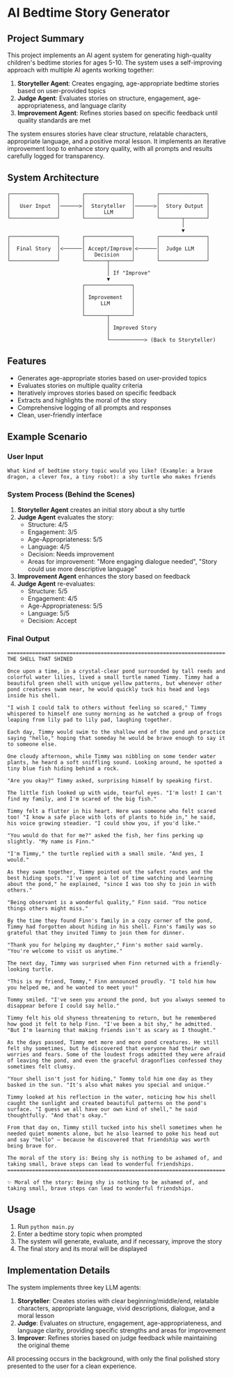 # AI Bedtime Story Generator

## Project Summary

This project implements an AI agent system for generating high-quality children's bedtime stories for ages 5-10. The system uses a self-improving approach with multiple AI agents working together:

1. **Storyteller Agent**: Creates engaging, age-appropriate bedtime stories based on user-provided topics
2. **Judge Agent**: Evaluates stories on structure, engagement, age-appropriateness, and language clarity
3. **Improvement Agent**: Refines stories based on specific feedback until quality standards are met

The system ensures stories have clear structure, relatable characters, appropriate language, and a positive moral lesson. It implements an iterative improvement loop to enhance story quality, with all prompts and results carefully logged for transparency.

## System Architecture

```
┌───────────────┐       ┌───────────────┐       ┌───────────────┐
│               │       │               │       │               │
│   User Input  │──────>│  Storyteller  │──────>│  Story Output │
│               │       │      LLM      │       │               │
└───────────────┘       └───────────────┘       └───────┬───────┘
                                                        │
                                                        ▼
┌───────────────┐       ┌───────────────┐       ┌───────────────┐
│               │       │               │       │               │
│  Final Story  │<──────│ Accept/Improve│<──────│  Judge LLM    │
│               │       │   Decision    │       │               │
└───────────────┘       └───────┬───────┘       └───────────────┘
                                │
                                │ If "Improve"
                                ▼
                        ┌───────────────┐
                        │               │
                        │ Improvement   │
                        │     LLM       │
                        │               │
                        └───────┬───────┘
                                │
                                │ Improved Story
                                │
                                └───────────> (Back to Storyteller)
```

## Features

- Generates age-appropriate stories based on user-provided topics
- Evaluates stories on multiple quality criteria
- Iteratively improves stories based on specific feedback
- Extracts and highlights the moral of the story
- Comprehensive logging of all prompts and responses
- Clean, user-friendly interface

## Example Scenario

### User Input
```
What kind of bedtime story topic would you like? (Example: a brave dragon, a clever fox, a tiny robot): a shy turtle who makes friends
```

### System Process (Behind the Scenes)
1. **Storyteller Agent** creates an initial story about a shy turtle
2. **Judge Agent** evaluates the story:
   - Structure: 4/5
   - Engagement: 3/5
   - Age-Appropriateness: 5/5
   - Language: 4/5
   - Decision: Needs improvement
   - Areas for improvement: "More engaging dialogue needed", "Story could use more descriptive language"
3. **Improvement Agent** enhances the story based on feedback
4. **Judge Agent** re-evaluates:
   - Structure: 5/5
   - Engagement: 4/5
   - Age-Appropriateness: 5/5
   - Language: 5/5
   - Decision: Accept

### Final Output
```
======================================================================
THE SHELL THAT SHINED

Once upon a time, in a crystal-clear pond surrounded by tall reeds and colorful water lilies, lived a small turtle named Timmy. Timmy had a beautiful green shell with unique yellow patterns, but whenever other pond creatures swam near, he would quickly tuck his head and legs inside his shell.

"I wish I could talk to others without feeling so scared," Timmy whispered to himself one sunny morning as he watched a group of frogs leaping from lily pad to lily pad, laughing together.

Each day, Timmy would swim to the shallow end of the pond and practice saying "hello," hoping that someday he would be brave enough to say it to someone else.

One cloudy afternoon, while Timmy was nibbling on some tender water plants, he heard a soft sniffling sound. Looking around, he spotted a tiny blue fish hiding behind a rock.

"Are you okay?" Timmy asked, surprising himself by speaking first.

The little fish looked up with wide, tearful eyes. "I'm lost! I can't find my family, and I'm scared of the big fish."

Timmy felt a flutter in his heart. Here was someone who felt scared too! "I know a safe place with lots of plants to hide in," he said, his voice growing steadier. "I could show you, if you'd like."

"You would do that for me?" asked the fish, her fins perking up slightly. "My name is Finn."

"I'm Timmy," the turtle replied with a small smile. "And yes, I would."

As they swam together, Timmy pointed out the safest routes and the best hiding spots. "I've spent a lot of time watching and learning about the pond," he explained, "since I was too shy to join in with others."

"Being observant is a wonderful quality," Finn said. "You notice things others might miss."

By the time they found Finn's family in a cozy corner of the pond, Timmy had forgotten about hiding in his shell. Finn's family was so grateful that they invited Timmy to join them for dinner.

"Thank you for helping my daughter," Finn's mother said warmly. "You're welcome to visit us anytime."

The next day, Timmy was surprised when Finn returned with a friendly-looking turtle.

"This is my friend, Tommy," Finn announced proudly. "I told him how you helped me, and he wanted to meet you!"

Tommy smiled. "I've seen you around the pond, but you always seemed to disappear before I could say hello."

Timmy felt his old shyness threatening to return, but he remembered how good it felt to help Finn. "I've been a bit shy," he admitted. "But I'm learning that making friends isn't as scary as I thought."

As the days passed, Timmy met more and more pond creatures. He still felt shy sometimes, but he discovered that everyone had their own worries and fears. Some of the loudest frogs admitted they were afraid of leaving the pond, and even the graceful dragonflies confessed they sometimes felt clumsy.

"Your shell isn't just for hiding," Tommy told him one day as they basked in the sun. "It's also what makes you special and unique."

Timmy looked at his reflection in the water, noticing how his shell caught the sunlight and created beautiful patterns on the pond's surface. "I guess we all have our own kind of shell," he said thoughtfully. "And that's okay."

From that day on, Timmy still tucked into his shell sometimes when he needed quiet moments alone, but he also learned to poke his head out and say "hello" – because he discovered that friendship was worth being brave for.

The moral of the story is: Being shy is nothing to be ashamed of, and taking small, brave steps can lead to wonderful friendships.
======================================================================

✨ Moral of the story: Being shy is nothing to be ashamed of, and taking small, brave steps can lead to wonderful friendships.
```

## Usage

1. Run `python main.py`
2. Enter a bedtime story topic when prompted
3. The system will generate, evaluate, and if necessary, improve the story
4. The final story and its moral will be displayed

## Implementation Details

The system implements three key LLM agents:

1. **Storyteller**: Creates stories with clear beginning/middle/end, relatable characters, appropriate language, vivid descriptions, dialogue, and a moral lesson
2. **Judge**: Evaluates on structure, engagement, age-appropriateness, and language clarity, providing specific strengths and areas for improvement
3. **Improver**: Refines stories based on judge feedback while maintaining the original theme

All processing occurs in the background, with only the final polished story presented to the user for a clean experience. 
